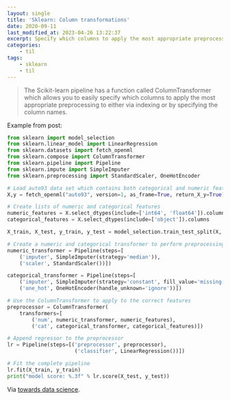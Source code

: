 ```yaml
---
layout: single
title: 'Sklearn: Column transformations'
date: 2020-09-11
last_modified_at: 2023-04-26 13:22:37
excerpt: Specify which columns to apply the most appropriate preprocessing
categories:
    - til
tags:
    - sklearn
    - til
---
```


> The Scikit-learn pipeline has a function called ColumnTransformer
> which allows you to easily specify which columns to apply the most appropriate preprocessing
> to either via indexing or by specifying the column names.

Example from post:

```python
from sklearn import model_selection
from sklearn.linear_model import LinearRegression
from sklearn.datasets import fetch_openml
from sklearn.compose import ColumnTransformer
from sklearn.pipeline import Pipeline
from sklearn.impute import SimpleImputer
from sklearn.preprocessing import StandardScaler, OneHotEncoder

# Load auto93 data set which contains both categorical and numeric features
X,y = fetch_openml("auto93", version=1, as_frame=True, return_X_y=True)

# Create lists of numeric and categorical features
numeric_features = X.select_dtypes(include=['int64', 'float64']).columns
categorical_features = X.select_dtypes(include=['object']).columns

X_train, X_test, y_train, y_test = model_selection.train_test_split(X, y, random_state=0)

# Create a numeric and categorical transformer to perform preprocessing steps
numeric_transformer = Pipeline(steps=[
    ('imputer', SimpleImputer(strategy='median')),
    ('scaler', StandardScaler())])

categorical_transformer = Pipeline(steps=[
    ('imputer', SimpleImputer(strategy='constant', fill_value='missing')),
    ('one_hot', OneHotEncoder(handle_unknown='ignore'))])

# Use the ColumnTransformer to apply to the correct features
preprocessor = ColumnTransformer(
    transformers=[
        ('num', numeric_transformer, numeric_features),
        ('cat', categorical_transformer, categorical_features)])

# Append regressor to the preprocessor
lr = Pipeline(steps=[('preprocessor', preprocessor),
                      ('classifier', LinearRegression())])

# Fit the complete pipeline
lr.fit(X_train, y_train)
print("model score: %.3f" % lr.score(X_test, y_test))
```

Via [towards data science](https://towardsdatascience.com/10-things-you-didnt-know-about-scikit-learn-cccc94c50e4f).
